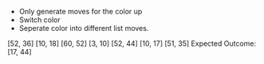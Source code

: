 - Only generate moves for the color up
- Switch color
- Seperate color into different list moves.

[52, 36]
[10, 18]
[60, 52]
[3, 10]
[52, 44]
[10, 17]
[51, 35]
Expected Outcome: [17, 44]
